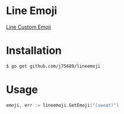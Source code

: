 # Line Emoji

[Line Custom Emoji](https://devdocs.line.me/files/emoticon.pdf)

# Installation

```sh
$ go get github.com/j75689/lineemoji
```

# Usage

```go
emoji, err := lineemoji.GetEmoji("(sweat)")
```

